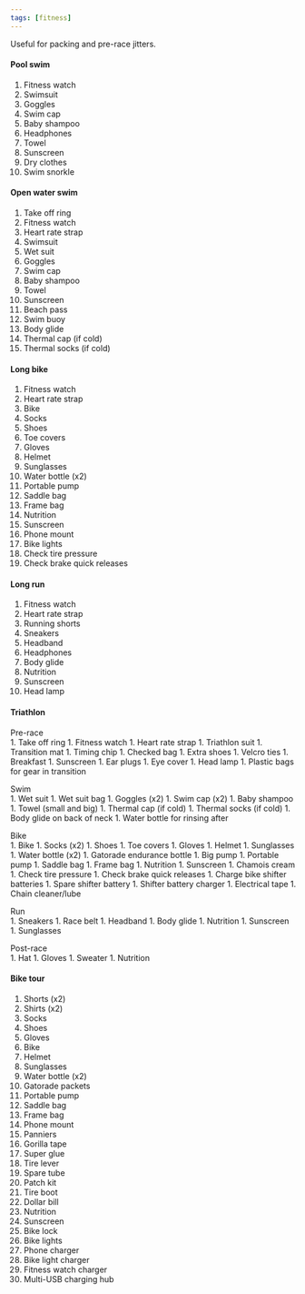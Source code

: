 ```yaml
---
tags: [fitness]
---
```


Useful for packing and pre-race jitters.

#### Pool swim

1. Fitness watch
1. Swimsuit
1. Goggles
1. Swim cap
1. Baby shampoo
1. Headphones
1. Towel
1. Sunscreen
1. Dry clothes
1. Swim snorkle

#### Open water swim

1. Take off ring
1. Fitness watch
1. Heart rate strap
1. Swimsuit
1. Wet suit
1. Goggles
1. Swim cap
1. Baby shampoo
1. Towel
1. Sunscreen
1. Beach pass
1. Swim buoy
1. Body glide
1. Thermal cap (if cold)
1. Thermal socks (if cold)

#### Long bike

1. Fitness watch
1. Heart rate strap
1. Bike
1. Socks
1. Shoes
1. Toe covers
1. Gloves
1. Helmet
1. Sunglasses
1. Water bottle (x2)
1. Portable pump
1. Saddle bag
1. Frame bag
1. Nutrition
1. Sunscreen
1. Phone mount
1. Bike lights
1. Check tire pressure
1. Check brake quick releases

#### Long run

1. Fitness watch
1. Heart rate strap
1. Running shorts
1. Sneakers
1. Headband
1. Headphones
1. Body glide
1. Nutrition
1. Sunscreen
1. Head lamp

#### Triathlon

<p style="margin-bottom:0px;">Pre-race</p>
1. Take off ring
1. Fitness watch
1. Heart rate strap
1. Triathlon suit
1. Transition mat
1. Timing chip
1. Checked bag
1. Extra shoes
1. Velcro ties
1. Breakfast
1. Sunscreen
1. Ear plugs
1. Eye cover
1. Head lamp
1. Plastic bags for gear in transition

<p style="margin-bottom:0px;">Swim</p>
1. Wet suit
1. Wet suit bag
1. Goggles (x2)
1. Swim cap (x2)
1. Baby shampoo
1. Towel (small and big)
1. Thermal cap (if cold)
1. Thermal socks (if cold)
1. Body glide on back of neck
1. Water bottle for rinsing after

<p style="margin-bottom:0px;">Bike</p>
1. Bike
1. Socks (x2)
1. Shoes
1. Toe covers
1. Gloves
1. Helmet
1. Sunglasses
1. Water bottle (x2)
1. Gatorade endurance bottle
1. Big pump
1. Portable pump
1. Saddle bag
1. Frame bag
1. Nutrition
1. Sunscreen
1. Chamois cream
1. Check tire pressure
1. Check brake quick releases
1. Charge bike shifter batteries
1. Spare shifter battery
1. Shifter battery charger
1. Electrical tape
1. Chain cleaner/lube

<p style="margin-bottom:0px;">Run</p>
1. Sneakers
1. Race belt
1. Headband
1. Body glide
1. Nutrition
1. Sunscreen
1. Sunglasses

<p style="margin-bottom:0px;">Post-race</p>
1. Hat
1. Gloves
1. Sweater
1. Nutrition

#### Bike tour

1. Shorts (x2)
1. Shirts (x2)
1. Socks
1. Shoes
1. Gloves
1. Bike
1. Helmet
1. Sunglasses
1. Water bottle (x2)
1. Gatorade packets
1. Portable pump
1. Saddle bag
1. Frame bag
1. Phone mount
1. Panniers
1. Gorilla tape
1. Super glue
1. Tire lever
1. Spare tube
1. Patch kit
1. Tire boot
1. Dollar bill
1. Nutrition
1. Sunscreen
1. Bike lock
1. Bike lights
1. Phone charger
1. Bike light charger
1. Fitness watch charger
1. Multi-USB charging hub
